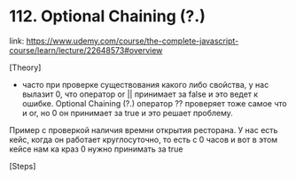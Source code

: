 # 112. Optional Chaining (?.)
link: https://www.udemy.com/course/the-complete-javascript-course/learn/lecture/22648573#overview


[Theory]

- часто при проверке существования какого либо свойства, у нас вылазит 0, что оператор or || принимает за false и это ведет к ошибке. Optional Chaining (?.) оператор ?? проверяет тоже самое что и or, но 0 он принимает за true и это решает проблему. 

Пример с проверкой наличия времни открытия ресторана. У нас есть кейс, когда он работает круглосуточно, то есть с 0 часов и вот в этом кейсе нам ка краз 0 нужно принимать за true







[Steps]